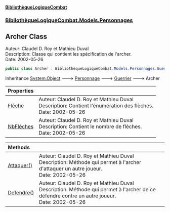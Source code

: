 #### [BibliothèqueLogiqueCombat](readme.md 'readme')
### [BibliothèqueLogiqueCombat.Models.Personnages](readme.md#BibliothèqueLogiqueCombat.Models.Personnages 'BibliothèqueLogiqueCombat.Models.Personnages')

## Archer Class

Auteur: Claudel D. Roy et Mathieu Duval    
Description: Classe qui contient les spécification de l'archer.     
Date:  2002-05-26

```csharp
public class Archer : BibliothèqueLogiqueCombat.Models.Personnages.Guerrier
```

Inheritance [System.Object](https://docs.microsoft.com/en-us/dotnet/api/System.Object 'System.Object') &#129106; [Personnage](BibliothèqueLogiqueCombat.Models.Personnages.Personnage.md 'BibliothèqueLogiqueCombat.Models.Personnages.Personnage') &#129106; [Guerrier](BibliothèqueLogiqueCombat.Models.Personnages.Guerrier.md 'BibliothèqueLogiqueCombat.Models.Personnages.Guerrier') &#129106; Archer

| Properties | |
| :--- | :--- |
| [Flèche](BibliothèqueLogiqueCombat.Models.Personnages.Archer.Flèche.md 'BibliothèqueLogiqueCombat.Models.Personnages.Archer.Flèche') | Auteur: Claudel D. Roy et Mathieu Duval  <br/>Description: Contient l'énumération des flèches.   <br/>Date:  2002-05-26 |
| [NbFlèches](BibliothèqueLogiqueCombat.Models.Personnages.Archer.NbFlèches.md 'BibliothèqueLogiqueCombat.Models.Personnages.Archer.NbFlèches') | Auteur: Claudel D. Roy et Mathieu Duval  <br/>Description: Contient le nombre de flèches.   <br/>Date:  2002-05-26 |

| Methods | |
| :--- | :--- |
| [Attaquer()](BibliothèqueLogiqueCombat.Models.Personnages.Archer.Attaquer().md 'BibliothèqueLogiqueCombat.Models.Personnages.Archer.Attaquer()') | Auteur: Claudel D. Roy et Mathieu Duval  <br/>Description: Méthode qui permet à l'archer d'attaquer un autre joueur. <br/>Date:  2002-05-26 |
| [Defendre()](BibliothèqueLogiqueCombat.Models.Personnages.Archer.Defendre().md 'BibliothèqueLogiqueCombat.Models.Personnages.Archer.Defendre()') | Auteur: Claudel D. Roy et Mathieu Duval  <br/>Description: Méthode qui permet à l'archer de ce défendre contre un autre joueur. <br/>Date:  2002-05-26 |
